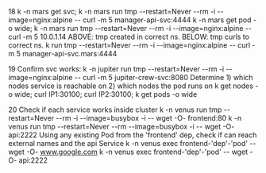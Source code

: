 18
k -n mars get svc; k -n mars run tmp --restart=Never --rm -i --image=nginx:alpine -- curl -m 5 manager-api-svc:4444
k -n mars get pod -o wide; 
k -n mars run tmp --restart=Never --rm -i --image=nginx:alpine -- curl -m 5 10.0.1.14
ABOVE: tmp created in correct ns. BELOW: tmp curls to correct ns.
k run tmp --restart=Never --rm -i --image=nginx:alpine -- curl -m 5 manager-api-svc.mars:4444

19
Confirm svc works:
k -n jupiter run tmp --restart=Never --rm -i --image=nginx:alpine -- curl -m 5 jupiter-crew-svc:8080
Determine 1) which nodes service is reachable on 2) which nodes the pod runs on
k get nodes -o wide; curl IP1:30100; curl IP2:30100; k get pods -o wide

20
Check if each service works inside cluster
k -n venus run tmp --restart=Never --rm -i --image=busybox -i -- wget -O- frontend:80
k -n venus run tmp --restart=Never --rm --image=busybox -i -- wget -O- api:2222
Using any existing Pod from the 'frontend' dep, check if can reach external names and the api Service
k -n venus exec frontend-'dep'-'pod' -- wget -O- www.google.com
k -n venus exec frontend-'dep'-'pod' -- wget -O- api:2222
